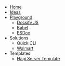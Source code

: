 * [Home](/)
* [Ideas](play/test.npm/)
* [Playground](play/)
  * [Docsify JS](play/test.docsify/docs/)
  * [Babel](play/test.babel/)
  * [ESDoc](play/test.esdoc/)
* Solutions
  * Quick CLI
  * [Walmart](sol/walmart.md)
* Templates
  * [Hapi Server Template](https://devlinjunker.github.io/template.node.hapi/)
